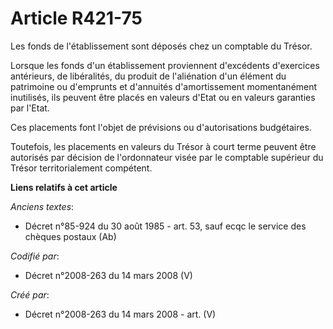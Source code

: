 # Article R421-75

Les fonds de l'établissement sont déposés chez un comptable du Trésor.

Lorsque les fonds d'un établissement proviennent d'excédents d'exercices antérieurs, de libéralités, du produit de
l'aliénation d'un élément du patrimoine ou d'emprunts et d'annuités d'amortissement momentanément inutilisés, ils peuvent
être placés en valeurs d'Etat ou en valeurs garanties par l'Etat.

Ces placements font l'objet de prévisions ou d'autorisations budgétaires.

Toutefois, les placements en valeurs du Trésor à court terme peuvent être autorisés par décision de l'ordonnateur visée par
le comptable supérieur du Trésor territorialement compétent.

**Liens relatifs à cet article**

_Anciens textes_:

  - Décret n°85-924 du 30 août 1985 - art. 53, sauf ecqc le service des chèques postaux (Ab)

_Codifié par_:

  - Décret n°2008-263 du 14 mars 2008 (V)

_Créé par_:

  - Décret n°2008-263 du 14 mars 2008 - art. (V)
